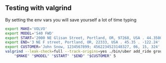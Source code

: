 Testing with valgrind
---

By setting the env vars you will save yourself a lot of time typing

```bash
export MAKE='VOLVO'
export MODEL='S40 FWD'
export START='2000 NE Glisan Street, Portland, OR, 97268, USA . 44.350000 . -122.350000'
export END='3 NE F street, Portland, OR, 22333, USA . 45.35 . -122.24'
export CUSTOMER='John Snow, 1234567899; 4562234523148327, 06, 15, 324'
valgrind --leak-check=full --track-origins=yes ./bin/uber add_ride group \
    "$MAKE" "$MODEL" "$START" "$END" "$CUSTOMER" 5
```
